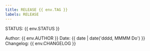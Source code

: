 ```yaml
---
title: RELEASE {{ env.TAG }}
labels: RELEASE
---
```


STATUS: {{ env.STATUS }}
<!-- Check workflow: {{ env.WORKFLOW }} -->

Author: {{ env.AUTHOR }}
Date: {{ date | date('dddd, MMMM Do') }}
Changelog:
{{ env.CHANGELOG }}